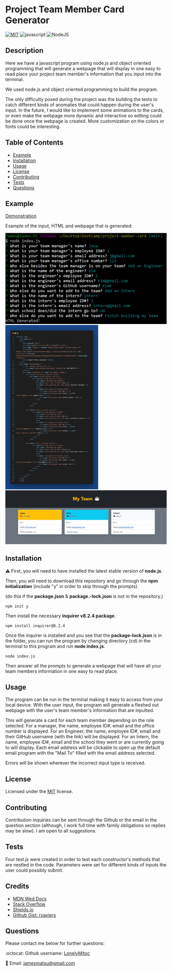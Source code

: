 # Project Team Member Card Generator
  [![MIT](https://img.shields.io/badge/License-MIT-blue.svg)](https://opensource.org/licenses/MIT)
  ![javascript](https://img.shields.io/badge/javascript-orange.svg)
  ![NodeJS](https://img.shields.io/badge/node.js-6DA55F&logoColor=white)

## Description
Here we have a javascript program using node.js and object oriented programming that will generate a webpage that will display in one easy to read place your project team member's information that you input into the terminal.

We used node.js and object oriented programming to build the program.

The only difficulty posed during the project was the building the tests to catch different kinds of anomalies that could happen during the user's input. In the future, I would like to implement some animations to the cards, or even make the webpage more dynamic and interactive so editing could be done once the webpage is created. More customization on the colors or fonts could be interesting.

## Table of Contents
- [Example](#example)
- [Installation](#installation)
- [Usage](#usage)
- [License](#license)
- [Contributing](#contributing)
- [Tests](#tests)
- [Questions](#questions)

## Example

[Demonstration](https://watch.screencastify.com/v/wu8fcF7NBhZN6vGKprCu)

Example of the input, HTML and webpage that is generated:

![terminal screenshot showing input](./src/images/terminal-screenshot.jpg)
[<img src="./src/images/sample-html.png" width="290"/>](./src/images/sample-html.png)
![example of generated webpage in a browser](./src/images/sample-webpage.jpg)

## Installation

:warning: First, you will need to have installed the latest stable version of **node.js**.

Then, you will need to download this repository and go through the **npm initialization** (include "y" in order to skip through the prompts).

(do this if the **package.json** & **package.-lock.json** is not in the repository.)

```
npm init y
```

Then install the necessary **inquirer v8.2.4 package**.

```
npm install inquirer@8.2.4
```

Once the inquirer is installed and you see that the **package-lock.json** is in the folder, you can run the program by changing directory (cd) in the terminal to this program and run **node index.js**.

```
node index.js
```

Then answer all the prompts to generate a webpage that will have all your team members information in one easy to read place.

## Usage
The program can be run in the terminal making it easy to access from your local device. With the user input, the program will generate a fleshed out webpage with the user's team member's information that are inputted.

This will generate a card for each team member depending on the role selected. For a manager, the name, employee ID#, email and the office number is displayed. For an Engineer, the name, employee ID#, email and their GitHub username (with the link) will be displayed. For an Intern, the name, employee ID#, email and the school they went or are currently going to will display. Each email address will be clickable to open up the default email program with the "Mail To" filled with the email address selected.

Errors will be shown wherever the incorrect input type is received.

## License
Licensed under the [MIT](https://opensource.org/licenses/MIT) license.

## Contributing
Contribution inquiries can be sent through the Github or the email in the question section (although, I work full time with family obligations so replies may be slow). I am open to all suggestions.

## Tests
Four test.js were created in order to test each constructor's methods that are nestled in the code. Parameters were set for different kinds of inputs the user could possibly submit.

## Credits
- [MDN Wed Docs](https://developer.mozilla.org/en-US/)
- [Stack Overflow](https://stackoverflow.com/)
- [Shields.io](https://shields.io/)
- [Github Gist: rxaviers](https://gist.github.com/rxaviers/7360908)

## Questions
Please contact me below for further questions:

:octocat: Github username: [LonelyMitoc](https://github.com/LonelyMitoc)

:e-mail: Email: jamesmatsu@gmail.com